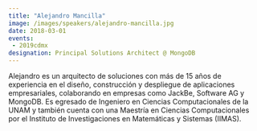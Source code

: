 ```yaml
---
title: "Alejandro Mancilla"
image: /images/speakers/alejandro-mancilla.jpg
date: 2018-03-01
events: 
 - 2019cdmx
designation: Principal Solutions Architect @ MongoDB
---
```


Alejandro es un arquitecto de soluciones con más de 15 años de experiencia en el diseño, construcción y despliegue de aplicaciones empresariales, colaborando en empresas como JackBe, Software AG y MongoDB. Es egresado de Ingeniero en Ciencias Computacionales de la UNAM y también cuenta con una Maestría en Ciencias Computacionales por el Instituto de Investigaciones en Matemáticas y Sistemas (IIMAS).